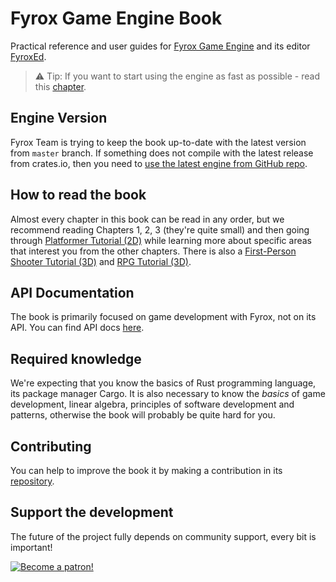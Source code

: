 # Fyrox Game Engine Book

Practical reference and user guides for [Fyrox Game Engine](https://github.com/FyroxEngine/Fyrox) and its editor [FyroxEd](https://github.com/FyroxEngine/Fyrox/tree/master/editor).

> ⚠️ Tip: If you want to start using the engine as fast as possible - read this [chapter](./beginning/scripting.md).

## Engine Version

Fyrox Team is trying to keep the book up-to-date with the latest version from `master` branch. If something does not
compile with the latest release from crates.io, then you need to
[use the latest engine from GitHub repo](./beginning/manual_installation.md#using-the-latest-engine-version).

## How to read the book

Almost every chapter in this book can be read in any order, but we recommend reading Chapters 1, 2, 3 (they're quite small)
and then going through [Platformer Tutorial (2D)](./tutorials/platformer/part1.md) while learning more about specific
areas that interest you from the other chapters. There is also a [First-Person Shooter Tutorial (3D)](tutorials/fps/tutorial-1/fps-tutorial.md)
and [RPG Tutorial (3D)](./tutorials/rpg/intro.md).

## API Documentation

The book is primarily focused on game development with Fyrox, not on its API. You can find API docs
[here](https://docs.rs/fyrox/latest/fyrox/).

## Required knowledge

We're expecting that you know the basics of Rust programming language, its package manager Cargo. It is also necessary
to know the _basics_ of game development, linear algebra, principles of software development and patterns,
otherwise the book will probably be quite hard for you.

## Contributing

You can help to improve the book it by making a contribution in its
[repository](https://github.com/fyrox-book/fyrox-book.github.io).

## Support the development

The future of the project fully depends on community support, every bit is important!

[![Become a patron!](https://c5.patreon.com/external/logo/become_a_patron_button.png)](https://www.patreon.com/mrdimas)

